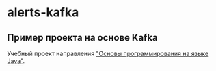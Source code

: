 # alerts-kafka

## Пример проекта на основе Kafka

Учебный проект направления ["Основы программирования на языке Java"](https://vk.com/jkursk).
